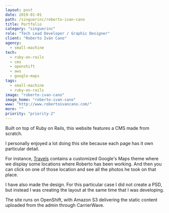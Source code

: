 ```yaml
---
layout: post
date: 2019-01-01
path: /singuerinc/roberto-ivan-cano
title: Portfolio
category: "singuerinc"
role: "Tech Lead Developer / Graphic Designer"
client: "Roberto Iván Cano"
agency:
  - small-machine
tech:
  - ruby-on-rails
  - cms
  - openshift
  - aws
  - google-maps
tags:
  - small-machine
  - ruby-on-rails
image: "roberto-ivan-cano"
image_home: "roberto-ivan-cano"
www: "http://www.robertoivancano.com/"
more: ""
priority: "priority-2"
---
```


Built on top of Ruby on Rails, this website features a CMS made from scratch.

I personally enjoyed a lot doing this site because each page has it own particular detail.

For instance, <a href="http://www.robertoivancano.com/en/travels" target="_blank" rel="noopener">Travels</a> contains a customized Google's Maps theme where we display some locations where Roberto has been working. And then you can click on one of those location and see all the photos he took on that place.

I have also made the design. For this particular case I did not create a PSD, but instead I was creating the layout at the same time that I was developing.

The site runs on OpenShift, with Amazon S3 delivering the static content uploaded from the admin through CarrierWave.
